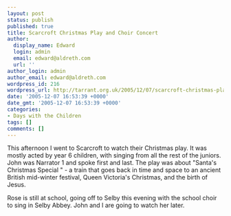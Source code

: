 ```yaml
---
layout: post
status: publish
published: true
title: Scarcroft Christmas Play and Choir Concert
author:
  display_name: Edward
  login: admin
  email: edward@aldreth.com
  url: ''
author_login: admin
author_email: edward@aldreth.com
wordpress_id: 216
wordpress_url: http://tarrant.org.uk/2005/12/07/scarcroft-christmas-play-and-choir-concert/
date: '2005-12-07 16:53:39 +0000'
date_gmt: '2005-12-07 16:53:39 +0000'
categories:
- Days with the Children
tags: []
comments: []
---
```


This afternoon I went to Scarcroft to watch their Christmas play. It was
mostly acted by year 6 children, with singing from all the rest of the
juniors. John was Narrator 1 and spoke first and last. The play was
about \"Santa\'s Christmas Special \" - a train that goes back in time
and space to an ancient British mid-winter festival, Queen Victoria\'s
Christmas, and the birth of Jesus.

Rose is still at school, going off to Selby this evening with the school
choir to sing in Selby Abbey. John and I are going to watch her later.

